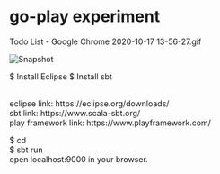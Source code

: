 # go-play experiment

Todo List - Google Chrome 2020-10-17 13-56-27.gif

![Snapshot](https://github.com/daniel-yap-aeiou/go-play/blob/main/img/Todo%20List%20-%20Google%20Chrome%202020-10-17%2013-56-27.gif)

$ Install Eclipse
$ Install sbt


<br/>
eclipse link: https://eclipse.org/downloads/
<br/>
sbt link: https://www.scala-sbt.org/
<br/>
play framework link: https://www.playframework.com/
<br />


$ cd <Project folder>
<br />
$ sbt run
<br />
open localhost:9000 in your browser.
<br />